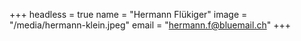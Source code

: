 +++
headless = true
name = "Hermann Flükiger"
image = "/media/hermann-klein.jpeg"
email = "hermann.f@bluemail.ch"
+++
